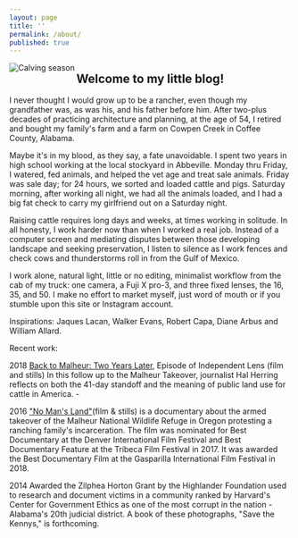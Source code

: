 ```yaml
---
layout: page
title: ''
permalink: /about/
published: true
---
```


<img src="https://jonbcarroll.s3.us-east-2.amazonaws.com/ME.jpg" align="left" alt="Calving season"/> 

    

<h2>Welcome to my little blog!</h2>
I never thought I would grow up to be a rancher, even though my grandfather was, as was his, and his father before him.
After two-plus decades of practicing architecture and planning, at the age of 54, I retired and bought my family's farm and a farm on Cowpen Creek in Coffee County, Alabama.<p> 
     Maybe it's in my blood, as they say, a fate unavoidable. I spent two years in high school working at the local stockyard in Abbeville. Monday thru Friday, I watered, fed animals, and helped the vet age and treat sale animals. Friday was sale day; for 24 hours, we sorted and loaded cattle and pigs. 
Saturday morning, after working all night, we had all the animals loaded, and I had a big fat check to carry my girlfriend out on a Saturday night.
  <p>Raising cattle requires long days and weeks, at times working in solitude. In all honesty, I work harder now than when I worked a real job. Instead of a computer screen and mediating disputes between those developing landscape and seeking preservation, I listen to silence as I work fences and check cows and thunderstorms roll in from the Gulf of Mexico. 
      <p>
I work alone, natural light, little or no editing, minimalist workflow from the cab of my truck: one camera, a Fuji X pro-3, and three fixed lenses, the 16, 35, and 50. I make no effort to market myself, just word of mouth or if you stumble upon this site or Instagram account.
<p>
Inspirations:  Jaques Lacan,  Walker Evans,  Robert Capa, Diane Arbus and William Allard.
  <p>
Recent work:
      
<p>2018 <a href="https://www.pbssocal.org/shows/independent-lens/clip/back-malheur-two-years-later-0o4iek">Back to Malheur: Two Years Later</a>, Episode of Independent Lens (film and stills) In this follow up to the Malheur Takeover, journalist Hal Herring reflects on both the 41-day standoff and the meaning of public land use for cattle in America. -
<p>2016 <a href="https://www.pbs.org/independentlens/documentaries/no-mans-land/">"No Man's Land"</a>(film & stills) is a documentary about the armed takeover of the Malheur National Wildlife Refuge in Oregon protesting a ranching family's incarceration. The film was nominated for Best Documentary at the Denver International Film Festival and Best Documentary Feature at the Tribeca Film Festival in 2017. It was awarded the Best Documentary Film at the Gasparilla International Film Festival in 2018. 
<p>2014 Awarded the Zilphea Horton Grant by the Highlander Foundation used to research and document victims in a community ranked by Harvard's Center for Government Ethics as one of the most corrupt in the nation - Alabama's 20th judicial district. A book of these photographs, "Save the Kennys," is forthcoming.





